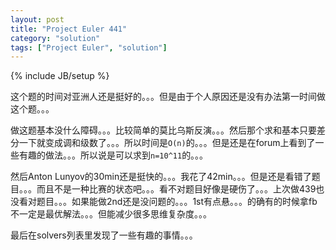```yaml
---
layout: post
title: "Project Euler 441"
category: "solution"
tags: ["Project Euler", "solution"]
---
```

{% include JB/setup %}

这个题的时间对亚洲人还是挺好的。。。但是由于个人原因还是没有办法第一时间做这个题。。。

做这题基本没什么障碍。。。比较简单的莫比乌斯反演。。。然后那个求和基本只要差分一下就变成调和级数了。。。所以时间是`O(n)`的。。。但是还是在forum上看到了一些有趣的做法。。。所以说是可以求到`n=10^11`的。。。

然后Anton Lunyov的30min还是挺快的。。。我花了42min。。。但是还是看错了题目。。。而且不是一种比赛的状态吧。。。看不对题目好像是硬伤了。。。上次做439也没看对题目。。。如果能做2nd还是没问题的。。。1st有点悬。。。的确有的时候拿fb不一定是最优解法。。。但能减少很多思维复杂度。。。

最后在solvers列表里发现了一些有趣的事情。。。


